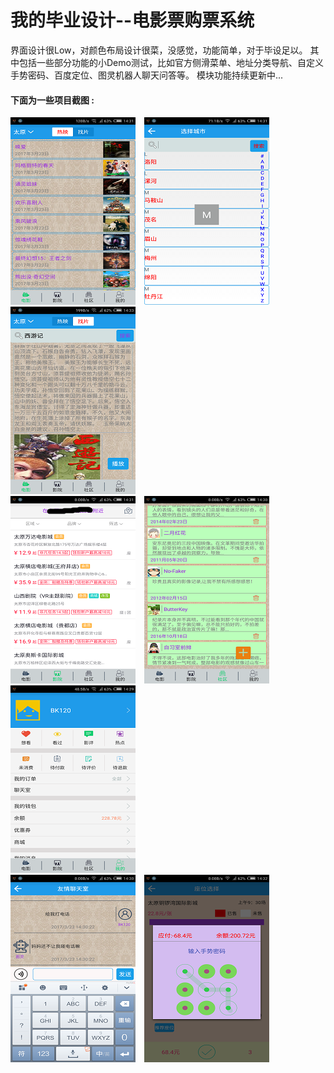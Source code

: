 <h1>我的毕业设计--电影票购票系统  </h1>
界面设计很Low，对颜色布局设计很菜，没感觉，功能简单，对于毕设足以。    
其中包括一些部分功能的小Demo测试，比如官方侧滑菜单、地址分类导航、自定义手势密码、百度定位、图灵机器人聊天问答等。  
模块功能持续更新中...      
<h4>下面为一些项目截图 :</h4>    

![](https://github.com/BK120/CinemaTicket/blob/master/shotscreen/shot1.png)&emsp;![](https://github.com/BK120/CinemaTicket/blob/master/shotscreen/shot2.png)&emsp;![](https://github.com/BK120/CinemaTicket/blob/master/shotscreen/shot3.png)  
![](https://github.com/BK120/CinemaTicket/blob/master/shotscreen/shot4.png)&emsp;![](https://github.com/BK120/CinemaTicket/blob/master/shotscreen/shot5.png)&emsp;![](https://github.com/BK120/CinemaTicket/blob/master/shotscreen/shot6.png)  
![](https://github.com/BK120/CinemaTicket/blob/master/shotscreen/shot7.png)&emsp;![](https://github.com/BK120/CinemaTicket/blob/master/shotscreen/shot8.png)&emsp;